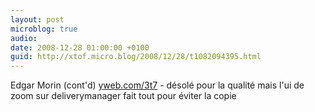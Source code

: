 ```yaml
---
layout: post
microblog: true
audio: 
date: 2008-12-28 01:00:00 +0100
guid: http://xtof.micro.blog/2008/12/28/t1082094395.html
---
```

Edgar Morin (cont'd) [yweb.com/3t7](http://yweb.com/3t7) - désolé pour la qualité mais l'ui de zoom sur deliverymanager fait tout pour éviter la copie
